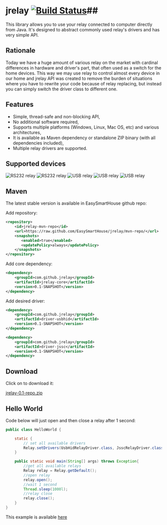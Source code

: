 # jrelay [![Build Status](https://travis-ci.org/EasySmartHouse/jrelay.svg)](https://travis-ci.org/EasySmartHouse/jrelay)##
This library allows you to use your relay connected to computer directly from Java. It's designed to abstract commonly used relay's drivers and has very simple API.

## Rationale
Today we have a huge amount of various relay on the market with cardinal differences in hardware and driver's part, that often used as a switch for the home devices. This way we may use relay to control almost every device in our home and jrelay API was created to remove the burden of situations where you have to rewrite your code because of relay replacing, but instead you can simply switch the driver class to different one.

## Features
* Simple, thread-safe and non-blocking API,
* No additional software required,
* Supports multiple platforms (Windows, Linux, Mac OS, etc) and various architectures,
* It is available as Maven dependency or standalone ZIP binary (with all dependencies included),
* Multiple relay drivers are supported.

## Supported devices
![RS232 relay](http://s32.postimg.org/8xwiwr9dt/RS232_relay_1.jpg "RS232 relay")
![RS232 relay](http://s32.postimg.org/puiugxnb5/RS232_relay_2.jpg "RS232 relay")
![USB relay](http://s32.postimg.org/9xycwcsht/USB_relay_1.jpg "USB relay")
![USB relay](http://s32.postimg.org/7agprczep/USB_relay_2.jpg "USB relay")
![USB relay](http://s32.postimg.org/vf43n7wht/USB_relay_3.jpg "USB relay")

## Maven

The latest stable version is available in EasySmartHouse github repo:

Add repository:
```xml
<repository>
	<id>jrelay-mvn-repo</id>
    <url>https://raw.github.com/EasySmartHouse/jrelay/mvn-repo/</url>
    <snapshots>
       <enabled>true</enabled>
       <updatePolicy>always</updatePolicy>
    </snapshots>
</repository>
```

Add core dependency:
```xml
<dependency>
	<groupId>com.github.jrelay</groupId>
	<artifactId>jrelay-core</artifactId>
	<version>0.1-SNAPSHOT</version>
</dependency>
```

Add desired driver:
```xml
<dependency>
	<groupId>com.github.jrelay</groupId>
	<artifactId>driver-usbhid</artifactId>
	<version>0.1-SNAPSHOT</version>
</dependency>

<dependency>
	<groupId>com.github.jrelay</groupId>
	<artifactId>driver-jssc</artifactId>
	<version>0.1-SNAPSHOT</version>
</dependency>
```

## Download

Click on  to download it:

 [jrelay-0.1-repo.zip](https://github.com/EasySmartHouse/jrelay/archive/0.1-repo.zip)

## Hello World

Code below will just open and then close a relay after 1 second:

```java
public class HelloWorld {

    static {
        // set all available drivers
        Relay.setDrivers(UsbHidRelayDriver.class, JsscRelayDriver.class);
    }

    public static void main(String[] args) throws Exception{
        //get all available relays
        Relay relay = Relay.getDefault();
        //open relay
        relay.open();
        //wait 1 second
        Thread.sleep(1000l);
        //relay close
        relay.close();
    }
}
```
This example is available [here](https://github.com/EasySmartHouse/jrelay-hello-world)
